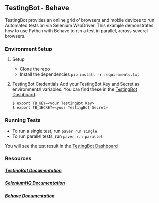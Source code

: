 ## TestingBot - Behave

TestingBot provides an online grid of browsers and mobile devices to run Automated tests on via Selenium WebDriver.
This example demonstrates how to use Python with Behave to run a test in parallel, across several browsers.

### Environment Setup

1. Setup
    * Clone the repo
	* Install the dependencies `pip install -r requirements.txt`

2. TestingBot Credentials
   	Add your TestingBot Key and Secret as environmental variables. You can find these in the [TestingBot Dashboard](https://testingbot.com/members/).
    ```
    $ export TB_KEY=<your TestingBot Key>
    $ export TB_SECRET=<your TestingBot Secret>
    ```

### Running Tests

* To run a single test, run `paver run single`
* To run parallel tests, run `paver run parallel`

You will see the test result in the [TestingBot Dashboard](https://testingbot.com/members/)

### Resources

##### [TestingBot Documentation](https://testingbot.com/support/)

##### [SeleniumHQ Documentation](http://www.seleniumhq.org/docs/)

##### [Behave Documentation](https://behave.readthedocs.io/en/latest/)

